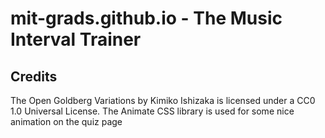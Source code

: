 # mit-grads.github.io - The Music Interval Trainer

## Credits

The Open Goldberg Variations by Kimiko Ishizaka is licensed under a CC0 1.0 Universal License.
The Animate CSS library is used for some nice animation on the quiz page
